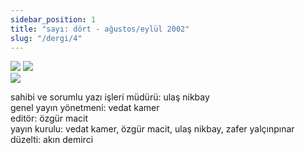 ```yaml
---
sidebar_position: 1
title: "sayı: dört - ağustos/eylül 2002"
slug: "/dergi/4"
---
```


![](../../static/img/ky04_00a_zaferyalcinpinar.jpg)
![](../../static/img/ky04_00b_ezgialtinsoy.jpg)  
![](../../static/img/ky04_36_erdalkuruzu.jpg)


sahibi ve sorumlu yazı işleri müdürü: ulaş nikbay  
genel yayın yönetmeni: vedat kamer  
editör: özgür macit  
yayın kurulu: vedat kamer, özgür macit, ulaş nikbay, zafer yalçınpınar  
düzelti: akın demirci  